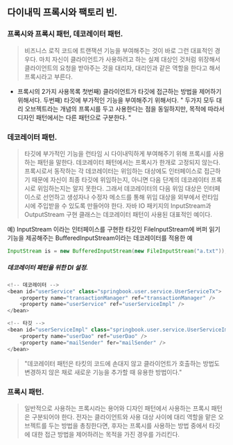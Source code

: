 ## 다이내믹 프록시와 팩토리 빈. 

### 프록시와 프록시 패턴, 데코레이터 패턴. 
> 비즈니스 로직 코드에 트랜잭션 기능을 부여해주는 것이 바로 그런 대표적인 경우다. 
> 마치 자신이 클라이언트가 사용하려고 하는 실제 대상인 것처럼 위장해서 클라이언트의 요청을 받아주는 것을 대리자, 대리인과 같은 역할을 한다고 해서 프록시라고 부른다.


- 프록시의 2가지 사용목록
첫번째) 클라이언트가 타깃에 접근하는 방법을 제어하기 위해서다. 
두번째) 타깃에 부가적인 기능을 부여해주기 위해서다. 
" 두가지 모두 대리 오브젝트라는 개념의 프록시를 두고 사용한다는 점을 동일하지만, 목적에 따라서 디자인 패턴에서는 다른 패턴으로 구분한다. "



### 데코레이터 패턴. 
> 타깃에 부가적인 기능을 런타임 시 다이내믹하게 부여해주기 위해 프록시를 사용하는 패턴을 말한다. 
> 데코레이터 패턴에서는 프록시가 한개로 고정되지 않는다.
> 프록시로서 동작하는 각 데코레이터는 위임하는 대상에도 인터페이스로 접근하기 때문에 자신이 최종 타깃에 위임하는지, 아니면 다음 단계의 데코레이터 프록시로 위임하는지는 알지 못한다.
> 그래서 데코레이터의 다음 위임 대상은 인터페이스로 선언하고 생성자나 수정자 메소드를 통해 위임 대상을 외부에서 런타임 시에 주입받을 수 있도록 만들어야 한다.
> 자바 IO 패키지의 InputStream과 OutputStream 구현 클래스는 데코레이터 패턴이 사용된 대표적인 예이다. 

예) InputStream 이라는 인터페이스를 구현한 타깃인 FileInputStream에 버퍼 읽기 기능을 제공해주는 BufferedInputStream이라는 데코레이터를 적용한 예
```java
InputStream is = new BufferedInputStream(new FileInputStream("a.txt"));
```
##### 데코레이터 패턴을 위한 DI 설정.
```java
<!-- 데코레이터 -->
<bean id="userService" class="springbook.user.service.UserServiceTx">
    <property name="transactionManager" ref="transactionManager" />
    <property name="userService" ref="userServiceImpl" />
</bean>

<!-- 타깃 -->
<bean id="userServiceImpl" class="springbook.user.service.UserServiceImpl">
    <property name="userDao" ref="userDao" />
    <property name="mailSender" fer="mailSender" />
</bean>
```
> "데코레이터 패턴은 타킷의 코드에 손대지 않고 클라이언트가 호출하는 방법도 변경하지 않은 채로 새로운 기능을 추가할 때 유용한 방법이다." 


### 프록시 패턴. 
> 일반적으로 사용하는 프록시라는 용어와 디자인 패턴에서 사용하는 프록시 패턴은 구분되어야 한다. 
> 전자는 클라이언트와 사용  대상 사이에 대리 역할을 맡은 오브젝트를 두는 방법을 총칭한다면, 후자는 프록시를 사용하는 방법 중에서 타깃에 대한 접근 방법을 제어하려는 목적을 가진 경우를 가리킨다.
> 
